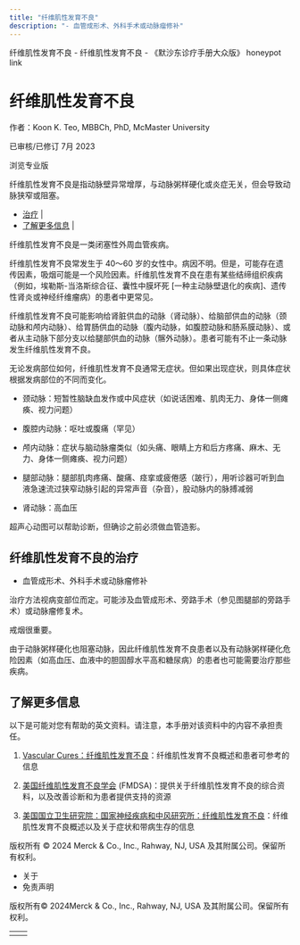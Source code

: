 ```yaml
---
title: "纤维肌性发育不良"
description: "- 血管成形术、外科手术或动脉瘤修补"
---
```


﻿纤维肌性发育不良 \- 纤维肌性发育不良 \- 《默沙东诊疗手册大众版》 honeypot link

# 纤维肌性发育不良

作者：Koon K. Teo, MBBCh, PhD, McMaster University

已审核/已修订 7月 2023

浏览专业版

纤维肌性发育不良是指动脉壁异常增厚，与动脉粥样硬化或炎症无关，但会导致动脉狭窄或阻塞。

- [治疗](#治疗_v26286093_zh) \|
- [了解更多信息](#了解更多信息_v26286101_zh) \|

纤维肌性发育不良是一类闭塞性外周血管疾病。

纤维肌性发育不良常发生于 40～60 岁的女性中。病因不明。但是，可能存在遗传因素，吸烟可能是一个风险因素。纤维肌性发育不良在患有某些结缔组织疾病（例如，埃勒斯-当洛斯综合征、囊性中膜坏死 \[一种主动脉壁退化的疾病\]、遗传性肾炎或神经纤维瘤病）的患者中更常见。

纤维肌性发育不良可能影响给肾脏供血的动脉（肾动脉）、给脑部供血的动脉（颈动脉和颅内动脉）、给胃肠供血的动脉（腹内动脉，如腹腔动脉和肠系膜动脉）、或者从主动脉下部分支以给腿部供血的动脉（髂外动脉）。患者可能有不止一条动脉发生纤维肌性发育不良。

无论发病部位如何，纤维肌性发育不良通常无症状。但如果出现症状，则具体症状根据发病部位的不同而变化。

- 颈动脉：短暂性脑缺血发作或中风症状（如说话困难、肌肉无力、身体一侧瘫痪、视力问题）

- 腹腔内动脉：呕吐或腹痛（罕见）

- 颅内动脉：症状与脑动脉瘤类似（如头痛、眼睛上方和后方疼痛、麻木、无力、身体一侧瘫痪、视力问题）

- 腿部动脉：腿部肌肉疼痛、酸痛、痉挛或疲倦感（跛行），用听诊器可听到血液急速流过狭窄动脉引起的异常声音（杂音），股动脉内的脉搏减弱

- 肾动脉：高血压


超声心动图可以帮助诊断，但确诊之前必须做血管造影。

## 纤维肌性发育不良的治疗

- 血管成形术、外科手术或动脉瘤修补


治疗方法视病变部位而定。可能涉及血管成形术、旁路手术（参见图腿部的旁路手术）或动脉瘤修复术。

戒烟很重要。

由于动脉粥样硬化也阻塞动脉，因此纤维肌性发育不良患者以及有动脉粥样硬化危险因素（如高血压、血液中的胆固醇水平高和糖尿病）的患者也可能需要治疗那些疾病。

## 了解更多信息

以下是可能对您有帮助的英文资料。请注意，本手册对该资料中的内容不承担责任。

1. [Vascular Cures：纤维肌性发育不良](https://vascularcures.org/fibromuscular-dysplasia/)：纤维肌性发育不良概述和患者可参考的信息

2. [美国纤维肌性发育不良学会](https://www.fmdsa.org/home) (FMDSA)：提供关于纤维肌性发育不良的综合资料，以及改善诊断和为患者提供支持的资源

3. [美国国立卫生研究院：国家神经疾病和中风研究所：纤维肌性发育不良](https://www.ninds.nih.gov/health-information/disorders/fibromuscular-dysplasia)：纤维肌性发育不良概述以及关于症状和带病生存的信息




版权所有 © 2024
Merck & Co., Inc., Rahway, NJ, USA 及其附属公司。保留所有权利。

- 关于
- 免责声明

版权所有© 2024Merck & Co., Inc., Rahway, NJ, USA 及其附属公司。保留所有权利。

|     |     |
| --- | --- |
|  |  |